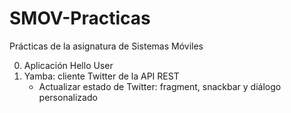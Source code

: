 # SMOV-Practicas
 Prácticas de la asignatura de Sistemas Móviles

  00. Aplicación Hello User
  01. Yamba: cliente Twitter de la API REST
      - Actualizar estado de Twitter: fragment, snackbar y diálogo personalizado

